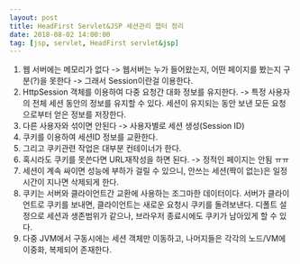 ```yaml
---
layout: post
title: HeadFirst Servlet&JSP 세션관리 챕터 정리
date: 2018-08-02 14:00:00
tag: [jsp, servlet, HeadFirst servlet&jsp]
---
```

1. 웹 서버에는 메모리가 없다 -> 웹서버는 누가 들어왔는지, 어떤 페이지를 봤는지 구분(?)을 못한다 -> 그래서 Session이란걸 이용한다.
2. HttpSession 객체를 이용하여 다중 요청간 대화 정보를 유지한다. -> 특정 사용자의 전체 세션 동안의 정보를 유지할 수 있다. 세션이 유지되는 동안 보낸 모든 요청으로부터 얻은 정보를 저장한다.
3. 다른 사용자와 섞이면 안된다 -> 사용자별로 세션 생성(Session ID)
4. 쿠키를 이용하여 세션ID 정보를 교환한다.
5. 그리고 쿠키관련 작업은 대부분 컨테이너가 한다. 
6. 혹시라도 쿠키를 못쓴다면 URL재작성을 하면 된다. -> 정적인 페이지는 안됨 ㅠㅠ
7. 세션이 계속 싸이면 성능에 부하가 걸릴 수 있으니, 안쓰는 세션(짝이 없는)은 일정 시간이 지나면 삭제되게 한다.
8. 쿠키는 서버와 클라이언트간 교환에 사용하는 조그마한 데이터이다. 서버가 클라이언트로 쿠키를 보내면, 클라이언트는 새로운 요청시 쿠키를 돌려보낸다. 디폴트 설정으로 세션과 생존범위가 같으나, 브라우저 종료시에도 쿠키가 남아있게 할 수 있다.
9. 다중 JVM에서 구동시에는 세션 객체만 이동하고, 나머지들은 각각의 노드/VM에 이중화, 복제되어 존재한다.